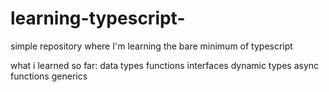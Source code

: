 # learning-typescript-
simple repository where I'm learning the  bare minimum of typescript 

what i learned so far:
data types 
functions 
interfaces 
dynamic types 
async functions
generics 

